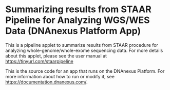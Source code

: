 <!-- dx-header -->
# Summarizing results from STAAR Pipeline for Analyzing WGS/WES Data (DNAnexus Platform App)

This is a pipeline applet to summarize results from STAAR procedure for analyzing whole-genome/whole-exome sequencing data. For more details about this applet, please see the user manual at https://tinyurl.com/staarpipeline

This is the source code for an app that runs on the DNAnexus Platform.
For more information about how to run or modify it, see
https://documentation.dnanexus.com/.
<!-- /dx-header -->

<!-- Insert a description of your app here -->

<!--
TODO: This app directory was automatically generated by dx-app-wizard;
please edit this Readme.md file to include essential documentation about
your app that would be helpful to users. (Also see the
Readme.developer.md.) Once you're done, you can remove these TODO
comments.

For more info, see https://documentation.dnanexus.com/developer.
-->
